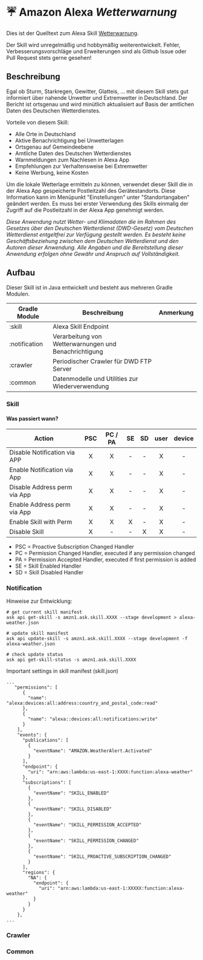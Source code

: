 # :umbrella: Amazon Alexa *Wetterwarnung*

Dies ist der Quelltext zum Alexa Skill [Wetterwarnung](https://www.amazon.de/Philippst-Wetterwarnung/dp/B0785WWYXY).

Der Skill wird unregelmäßig und hobbymäßig weiterentwickelt. Fehler, Verbesserungsvorschläge und Erweiterungen sind 
als Github Issue oder Pull Request stets gerne gesehen!


## Beschreibung
Egal ob Sturm, Starkregen, Gewitter, Glatteis, ... mit diesem Skill stets gut informiert über nahende Unwetter und 
Extremwetter in Deutschland. Der Bericht ist ortsgenau und wird minütlich aktualisiert auf Basis der amtlichen Daten 
des Deutschen Wetterdienstes.

Vorteile von diesem Skill:
* Alle Orte in Deutschland
* Aktive Benachrichtigung bei Unwetterlagen
* Ortsgenau auf Gemeindeebene
* Amtliche Daten des Deutschen Wetterdienstes
* Warnmeldungen zum Nachlesen in Alexa App
* Empfehlungen zur Verhaltensweise bei Extremwetter
* Keine Werbung, keine Kosten

Um die lokale Wetterlage ermitteln zu können, verwendet dieser Skill die in der Alexa App gespeicherte Postleitzahl des 
Gerätestandorts. Diese Information kann im Menüpunkt "Einstellungen" unter "Standortangaben" geändert werden. Es muss 
bei erster Verwendung des Skills einmalig der Zugriff auf die Postleitzahl in der Alexa App genehmigt werden.

*Diese Anwendung nutzt Wetter- und Klimadaten die im Rahmen des Gesetzes über den Deutschen Wetterdienst (DWD-Gesetz)
 vom Deutschen Wetterdienst entgeltfrei zur Verfügung gestellt werden. Es besteht keine Geschäftsbeziehung zwischen 
 dem Deutschen Wetterdienst und den Autoren dieser Anwendung. Alle Angaben und die Bereitstellung dieser Anwendung 
 erfolgen ohne Gewähr und Anspruch auf Vollständigkeit.*


## Aufbau

Dieser Skill ist in Java entwickelt und besteht aus mehreren Gradle Modulen.

| Gradle Module | Beschreibung                                          | Anmerkung                 |
|---------------|-------------------------------------------------------|---------------------------|
| :skill        | Alexa Skill Endpoint                                  |                           |
| :notification | Verarbeitung von Wetterwarnungen und Benachrichtigung |                           |
| :crawler      | Periodischer Crawler für DWD FTP Server               |                           |
| :common       | Datenmodelle und Utilities zur Wiederverwendung       |                           |

### Skill


#### Was passiert wann?


| Action                       | PSC | PC / PA | SE | SD | user | device |
| ---------------------------- |:---:|:-------:|:--:|:--:|:----:|:------:|
| Disable Notification via APP | X   | X       | -  | -  | X    | -      |
| Enable Notification via App  | X   | X       | -  | -  | X    | -      |
| Disable Address perm via App | X   | X       | -  | -  | X    | -      |
| Enable Address perm via App  | X   | X       | -  | -  | X    | -      |
| Enable Skill with Perm       | X   | X       | X  | -  | X    | -      |
| Disable Skill                | X   | -       | -  | X  | X    | -      |


* PSC = Proactive Subscription Changed Handler
* PC = Permission Changed Handler, executed if any permission changed
* PA = Permission Accepted Handler, executed if first permission is added
* SE = Skill Enabled Handler
* SD = Skill Disabled Handler


### Notification

Hinweise zur Entwicklung:
```
# get current skill manifest
ask api get-skill -s amzn1.ask.skill.XXXX --stage development > alexa-weather.json

# update skill manifest
ask api update-skill -s amzn1.ask.skill.XXXX --stage development -f alexa-weather.json

# check update status
ask api get-skill-status -s amzn1.ask.skill.XXXX
```

Important settings in skill manifest (skill.json)
```
...
   "permissions": [
      {
        "name": "alexa:devices:all:address:country_and_postal_code:read"
      },
      {
        "name": "alexa::devices:all:notifications:write"
      }
    ],
    "events": {
      "publications": [
        {
          "eventName": "AMAZON.WeatherAlert.Activated"
        }
      ],
      "endpoint": {
        "uri": "arn:aws:lambda:us-east-1:XXXX:function:alexa-weather"
      },
      "subscriptions": [
        {
          "eventName": "SKILL_ENABLED"
        },
        {
          "eventName": "SKILL_DISABLED"
        },
        {
          "eventName": "SKILL_PERMISSION_ACCEPTED"
        },
        {
          "eventName": "SKILL_PERMISSION_CHANGED"
        },
        {
          "eventName": "SKILL_PROACTIVE_SUBSCRIPTION_CHANGED"
        }
      ],
      "regions": {
        "NA": {
          "endpoint": {
            "uri": "arn:aws:lambda:us-east-1:XXXXX:function:alexa-weather"
          }
        }
      }
    },
...
```

### Crawler


### Common